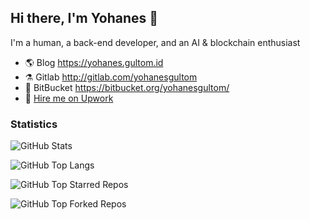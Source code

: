 ## Hi there, I'm Yohanes 👋

I'm a human, a back-end developer, and an AI & blockchain enthusiast

- 🌎 Blog https://yohanes.gultom.id
- ⚗️ Gitlab http://gitlab.com/yohanesgultom
- 🧺 BitBucket https://bitbucket.org/yohanesgultom/
- 💼 [Hire me on Upwork](https://www.upwork.com/o/profiles/users/~010ed570be4d0e9a57/)

### Statistics

![GitHub Stats](https://github-readme-stats-yohanesgultom.vercel.app/api?username=yohanesgultom&show_icons=true&theme=tokyonight)

![GitHub Top Langs](https://github-readme-stats-yohanesgultom.vercel.app/api/top-langs/?username=yohanesgultom&layout=compact&theme=tokyonight&langs_count=10&hide=html,css,tex)

![GitHub Top Starred Repos](https://github-readme-stats-yohanesgultom.vercel.app/api/top-star-repos?username=yohanesgultom&repo_count=7&theme=tokyonight)

![GitHub Top Forked Repos](https://github-readme-stats-yohanesgultom.vercel.app/api/top-fork-repos?username=yohanesgultom&repo_count=7&theme=tokyonight)

